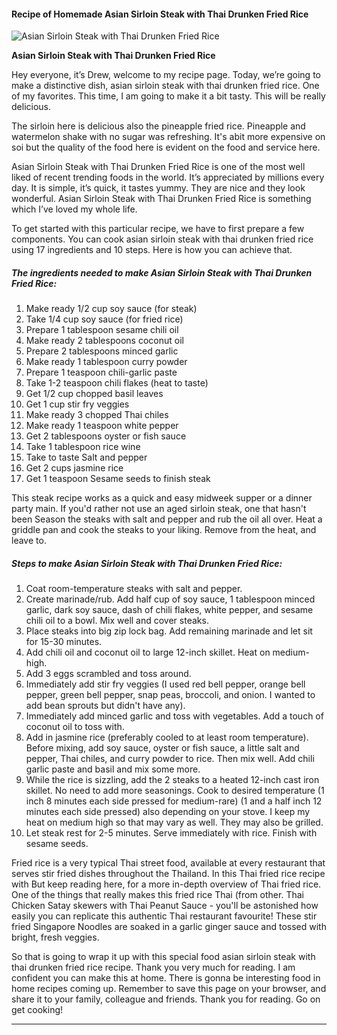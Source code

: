             

#### Recipe of Homemade Asian Sirloin Steak with Thai Drunken Fried Rice

![Asian Sirloin Steak with Thai Drunken Fried Rice](https://img-global.cpcdn.com/recipes/09349a34663fcb58/751x532cq70/asian-sirloin-steak-with-thai-drunken-fried-rice-recipe-main-photo.jpg)

**Asian Sirloin Steak with Thai Drunken Fried Rice**

Hey everyone, it’s Drew, welcome to my recipe page. Today, we’re going to make a distinctive dish, asian sirloin steak with thai drunken fried rice. One of my favorites. This time, I am going to make it a bit tasty. This will be really delicious.

The sirloin here is delicious also the pineapple fried rice. Pineapple and watermelon shake with no sugar was refreshing. It's abit more expensive on soi but the quality of the food here is evident on the food and service here.

Asian Sirloin Steak with Thai Drunken Fried Rice is one of the most well liked of recent trending foods in the world. It’s appreciated by millions every day. It is simple, it’s quick, it tastes yummy. They are nice and they look wonderful. Asian Sirloin Steak with Thai Drunken Fried Rice is something which I’ve loved my whole life.

To get started with this particular recipe, we have to first prepare a few components. You can cook asian sirloin steak with thai drunken fried rice using 17 ingredients and 10 steps. Here is how you can achieve that.

##### The ingredients needed to make Asian Sirloin Steak with Thai Drunken Fried Rice:

1.  Make ready 1/2 cup soy sauce (for steak)
2.  Take 1/4 cup soy sauce (for fried rice)
3.  Prepare 1 tablespoon sesame chili oil
4.  Make ready 2 tablespoons coconut oil
5.  Prepare 2 tablespoons minced garlic
6.  Make ready 1 tablespoon curry powder
7.  Prepare 1 teaspoon chili-garlic paste
8.  Take 1-2 teaspoon chili flakes (heat to taste)
9.  Get 1/2 cup chopped basil leaves
10.  Get 1 cup stir fry veggies
11.  Make ready 3 chopped Thai chiles
12.  Make ready 1 teaspoon white pepper
13.  Get 2 tablespoons oyster or fish sauce
14.  Take 1 tablespoon rice wine
15.  Take to taste Salt and pepper
16.  Get 2 cups jasmine rice
17.  Get 1 teaspoon Sesame seeds to finish steak

This steak recipe works as a quick and easy midweek supper or a dinner party main. If you'd rather not use an aged sirloin steak, one that hasn't been Season the steaks with salt and pepper and rub the oil all over. Heat a griddle pan and cook the steaks to your liking. Remove from the heat, and leave to.

##### Steps to make Asian Sirloin Steak with Thai Drunken Fried Rice:

1.  Coat room-temperature steaks with salt and pepper.
2.  Create marinade/rub. Add half cup of soy sauce, 1 tablespoon minced garlic, dark soy sauce, dash of chili flakes, white pepper, and sesame chili oil to a bowl. Mix well and cover steaks.
3.  Place steaks into big zip lock bag. Add remaining marinade and let sit for 15-30 minutes.
4.  Add chili oil and coconut oil to large 12-inch skillet. Heat on medium-high.
5.  Add 3 eggs scrambled and toss around.
6.  Immediately add stir fry veggies (I used red bell pepper, orange bell pepper, green bell pepper, snap peas, broccoli, and onion. I wanted to add bean sprouts but didn't have any).
7.  Immediately add minced garlic and toss with vegetables. Add a touch of coconut oil to toss with.
8.  Add in jasmine rice (preferably cooled to at least room temperature). Before mixing, add soy sauce, oyster or fish sauce, a little salt and pepper, Thai chiles, and curry powder to rice. Then mix well. Add chili garlic paste and basil and mix some more.
9.  While the rice is sizzling, add the 2 steaks to a heated 12-inch cast iron skillet. No need to add more seasonings. Cook to desired temperature (1 inch 8 minutes each side pressed for medium-rare) (1 and a half inch 12 minutes each side pressed) also depending on your stove. I keep my heat on medium high so that may vary as well. They may also be grilled.
10.  Let steak rest for 2-5 minutes. Serve immediately with rice. Finish with sesame seeds.

Fried rice is a very typical Thai street food, available at every restaurant that serves stir fried dishes throughout the Thailand. In this Thai fried rice recipe with But keep reading here, for a more in-depth overview of Thai fried rice. One of the things that really makes this fried rice Thai (from other. Thai Chicken Satay skewers with Thai Peanut Sauce - you'll be astonished how easily you can replicate this authentic Thai restaurant favourite! These stir fried Singapore Noodles are soaked in a garlic ginger sauce and tossed with bright, fresh veggies.

So that is going to wrap it up with this special food asian sirloin steak with thai drunken fried rice recipe. Thank you very much for reading. I am confident you can make this at home. There is gonna be interesting food in home recipes coming up. Remember to save this page on your browser, and share it to your family, colleague and friends. Thank you for reading. Go on get cooking!

* * *